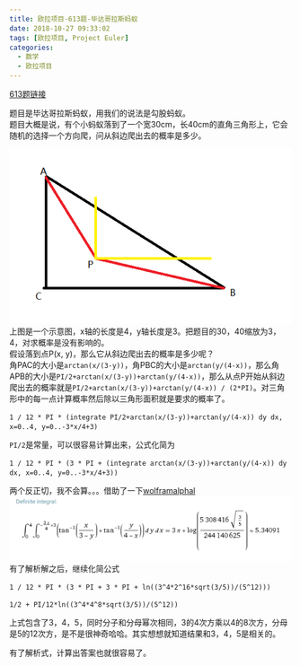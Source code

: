 ```yaml
---
title: 欧拉项目-613题-毕达哥拉斯蚂蚁
date: 2018-10-27 09:33:02
tags: [欧拉项目, Project Euler]
categories:
  - 数学
  - 欧拉项目
---
```

[613题链接](https://projecteuler.net/problem=613 "Problem 613 - Project Euler")

题目是毕达哥拉斯蚂蚁，用我们的说法是勾股蚂蚁。  
题目大概是说，有个小蚂蚁落到了一个宽30cm，长40cm的直角三角形上，它会随机的选择一个方向爬，问从斜边爬出去的概率是多少。

![](/images/ProjectEuler-613-A.png)  
上图是一个示意图，x轴的长度是4，y轴长度是3。把题目的30，40缩放为3，4，对求概率是没有影响的。  
假设落到点P(x, y)，那么它从斜边爬出去的概率是多少呢？  
角PAC的大小是`arctan(x/(3-y))`，角PBC的大小是`arctan(y/(4-x))`，那么角APB的大小是`PI/2+arctan(x/(3-y))+arctan(y/(4-x))`，那么从点P开始从斜边爬出去的概率就是`PI/2+arctan(x/(3-y))+arctan(y/(4-x)) / (2*PI)`。对三角形中的每一点计算概率然后除以三角形面积就是要求的概率了。  

`1 / 12 * PI * (integrate PI/2+arctan(x/(3-y))+arctan(y/(4-x)) dy dx, x=0..4, y=0..-3*x/4+3)`

`PI/2`是常量，可以很容易计算出来，公式化简为

`1 / 12 * PI * (3 * PI + (integrate arctan(x/(3-y))+arctan(y/(4-x)) dy dx, x=0..4, y=0..-3*x/4+3))`

两个反正切，我不会算。。。借助了一下[wolframalphal](https://www.wolframalpha.com/input/?i=integrate+arctan(x%2F(3-y))%2Barctan(y%2F(4-x))+dy+dx,+x%3D0..4,+y%3D0..-3*x%2F4%2B3)
![](/images/ProjectEuler-613-B.png)  
有了解析解之后，继续化简公式  

`1 / 12 * PI * (3 * PI + 3 * PI + ln((3^4*2^16*sqrt(3/5))/(5^12)))`

`1/2 + PI/12*ln((3^4*4^8*sqrt(3/5))/(5^12))`

上式包含了3，4，5，同时分子和分母幂次相同，3的4次方乘以4的8次方，分母是5的12次方，是不是很神奇哈哈。其实想想就知道结果和3，4，5是相关的。

有了解析式，计算出答案也就很容易了。
